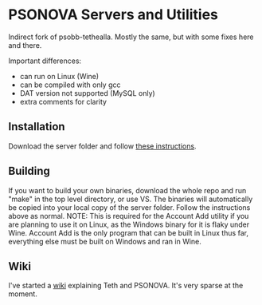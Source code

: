 PSONOVA Servers and Utilities
=============================

Indirect fork of psobb-tethealla.
Mostly the same, but with some fixes here and there.

Important differences:
- can run on Linux (Wine)
- can be compiled with only gcc
- DAT version not supported (MySQL only)
- extra comments for clarity

Installation
------------
Download the server folder and follow [these instructions](https://www.pioneer2.net/community/threads/tethealla-server-setup-instructions.1/).

Building
--------
If you want to build your own binaries, download the whole repo and run "make" in the top level directory, or use VS.
The binaries will automatically be copied into your local copy of the server folder.  Follow the instructions above as normal.
NOTE: This is required for the Account Add utility if you are planning to use it on Linux, as the Windows binary for it is flaky under Wine.  Account Add is the only program that can be built in Linux thus far, everything else must be built on Windows and ran in Wine.

Wiki
----
I've started a [wiki](github.com/gatchi/PSONOVA-Server/wiki) explaining Teth and PSONOVA.  It's very sparse at the moment.
